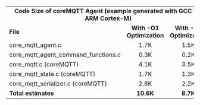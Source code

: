 <table>
    <tr>
        <td colspan="3"><center><b>Code Size of coreMQTT Agent (example generated with GCC for ARM Cortex-M)</b></center></td>
    </tr>
    <tr>
        <td><b>File</b></td>
        <td><b><center>With -O1 Optimization</center></b></td>
        <td><b><center>With -Os Optimization</center></b></td>
    </tr>
    <tr>
        <td>core_mqtt_agent.c</td>
        <td><center>1.7K</center></td>
        <td><center>1.5K</center></td>
    </tr>
    <tr>
        <td>core_mqtt_agent_command_functions.c</td>
        <td><center>0.3K</center></td>
        <td><center>0.2K</center></td>
    </tr>
    <tr>
        <td>core_mqtt.c (coreMQTT)</td>
        <td><center>4.1K</center></td>
        <td><center>3.5K</center></td>
    </tr>
    <tr>
        <td>core_mqtt_state.c (coreMQTT)</td>
        <td><center>1.7K</center></td>
        <td><center>1.3K</center></td>
    </tr>
    <tr>
        <td>core_mqtt_serializer.c (coreMQTT)</td>
        <td><center>2.8K</center></td>
        <td><center>2.2K</center></td>
    </tr>
    <tr>
        <td><b>Total estimates</b></td>
        <td><b><center>10.6K</center></b></td>
        <td><b><center>8.7K</center></b></td>
    </tr>
</table>
